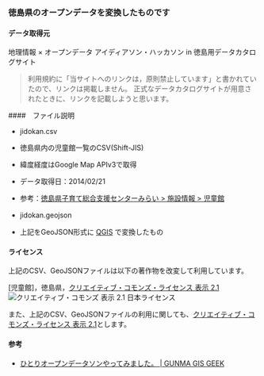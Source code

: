 ### 徳島県のオープンデータを変換したものです

#### データ取得元
地理情報 × オープンデータ アイディアソン・ハッカソン in 徳島用データカタログサイト
> 利用規約に「当サイトへのリンクは，原則禁止しています」と書かれていたので、リンクは掲載しません。
> 正式なデータカタログサイトが用意されたときに、リンクを記載しようと思います。

####　ファイル説明
* jidokan.csv
 * 徳島県内の児童館一覧のCSV(Shift-JIS)
 * 緯度経度はGoogle Map APIv3で取得
 * データ取得日：2014/02/21
 * 参考：[徳島県子育て総合支援センターみらい > 施設情報 > 児童館](http://www.pref.tokushima.jp/mirai/shisetsu_list/jidokan/index.html)

* jidokan.geojson　
 * 上記をGeoJSON形式に [QGIS](http://www.qgis.org/ja/site/) で変換したもの

#### ライセンス
上記のCSV、GeoJSONファイルは以下の著作物を改変して利用しています。

[児童館]，徳島県，[クリエイティブ・コモンズ・ライセンス 表示 2.1](http://creativecommons.org/licenses/by/2.1/jp/)
![クリエイティブ・コモンズ 表示 2.1 日本ライセンス](http://i.creativecommons.org/l/by/2.1/jp/88x31.png)

また、上記のCSV、GeoJSONファイルの利用に関しても、[クリエイティブ・コモンズ・ライセンス 表示 2.1](http://creativecommons.org/licenses/by/2.1/jp/)とします。

#### 参考
* [ひとりオープンデータソンやってみました。 | GUNMA GIS GEEK](http://shimz.me/blog/other/3202)
